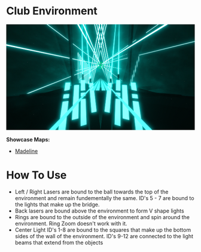 # Club Environment
![Club Environment](Club.png)

**Showcase Maps:**
- [Madeline](https://beatsaver.com/maps/439cd)

# How To Use

- Left / Right Lasers are bound to the ball towards the top of the environment and remain fundementally the same. ID's 5 - 7 are bound to the lights that make up the bridge.
- Back lasers are bound above the environment to form V shape lights
- Rings are bound to the outside of the environment and spin around the environment. Ring Zoom doesn't work with it.
- Center Light ID's 1-8 are bound to the squares that make up the bottom sides of the wall of the environment. ID's 9-12 are connected to the light beams that extend from the objects